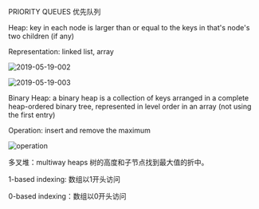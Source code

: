 PRIORITY QUEUES 优先队列

Heap: key in each node is larger than or equal to the keys in that's node's two children (if any)

Representation: linked list, array

![2019-05-19-002](https://gitee.com/gdhu/prvpic/raw/master/2019-05-19-002.jpg)


![2019-05-19-003](https://gitee.com/gdhu/prvpic/raw/master/2019-05-19-003.jpg)

Binary Heap: a binary heap is a collection of keys arranged in a complete heap-ordered binary
tree, represented in level order in an array (not using the first entry)


Operation: insert and remove the maximum

![operation](https://gitee.com/gdhu/prvpic/raw/master/2019-05-19-004.jpg)

多叉堆：multiway heaps 树的高度和子节点找到最大值的折中。

1-based indexing: 数组以1开头访问

0-based indexing：数组以0开头访问

